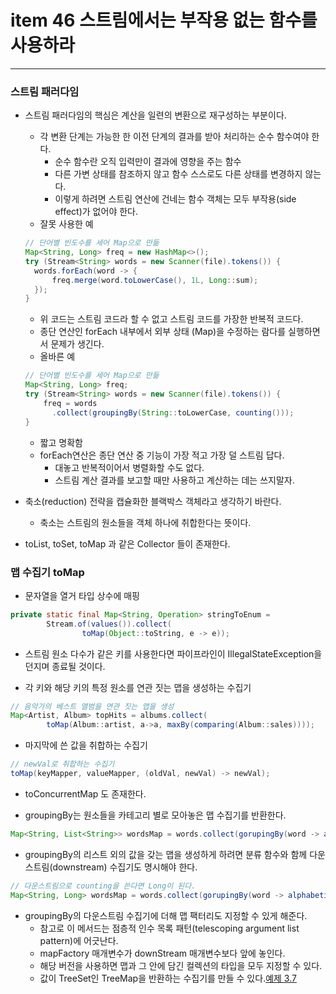 # item 46 스트림에서는 부작용 없는 함수를 사용하라

---

### 스트림 패러다임

- 스트림 패러다임의 핵심은 계산을 일련의 변환으로 재구성하는 부분이다.
  - 각 변환 단계는 가능한 한 이전 단계의 결과를 받아 처리하는 순수 함수여야 한다.
    - 순수 함수란 오직 입력만이 결과에 영향을 주는 함수
    - 다른 가변 상태를 참조하지 않고 함수 스스로도 다른 상태를 변경하지 않는다.
    - 이렇게 하려면 스트림 연산에 건네는 함수 객체는 모두 부작용(side effect)가 없어야 한다.
  - 잘못 사용한 예
  ```java
  // 단어별 빈도수를 세어 Map으로 만듦
  Map<String, Long> freq = new HashMap<>();
  try (Stream<String> words = new Scanner(file).tokens()) {
    words.forEach(word -> {
        freq.merge(word.toLowerCase(), 1L, Long::sum);
    });
  }
  ```
  - 위 코드는 스트림 코드라 할 수 없고 스트림 코드를 가장한 반복적 코드다.
  - 종단 연산인 forEach 내부에서 외부 상태 (Map)을 수정하는 람다를 실행하면서 문제가 생긴다.
  - 올바른 예
  ```java
  // 단어별 빈도수를 세어 Map으로 만듦
  Map<String, Long> freq;
  try (Stream<String> words = new Scanner(file).tokens()) {
      freq = words
        .collect(groupingBy(String::toLowerCase, counting()));
  }
  ```
  - 짧고 명확함
  - forEach연산은 종단 연산 중 기능이 가장 적고 가장 덜 스트림 답다.
    - 대놓고 반복적이어서 병렬화할 수도 없다.
    - 스트림 계산 결과를 보고할 때만 사용하고 계산하는 데는 쓰지말자.
    
- 축소(reduction) 전략을 캡슐화한 블랙박스 객체라고 생각하기 바란다.
  - 축소는 스트림의 원소들을 객체 하나에 취합한다는 뜻이다.
  
- toList, toSet, toMap 과 같은 Collector 들이 존재한다.

### 맵 수집기 toMap 

- 문자열을 열거 타입 상수에 매핑
```java
private static final Map<String, Operation> stringToEnum = 
        Stream.of(values()).collect(
                toMap(Object::toString, e -> e));
```
  - 스트림 원소 다수가 같은 키를 사용한다면 파이프라인이 IllegalStateException을 던지며 종료될 것이다.

- 각 키와 해당 키의 특정 원소를 연관 짓는 맵을 생성하는 수집기
```java
// 음악가의 베스트 앨범을 연관 짓는 맵을 생성
Map<Artist, Album> topHits = albums.collect(
        toMap(Album::artist, a->a, maxBy(comparing(Album::sales))));
```

- 마지막에 쓴 값을 취합하는 수집기
```java
// newVal로 취합하는 수집기
toMap(keyMapper, valueMapper, (oldVal, newVal) -> newVal);
```

- toConcurrentMap 도 존재한다.

- groupingBy는 원소들을 카테고리 별로 모아놓은 맵 수집기를 반환한다.
```java
Map<String, List<String>> wordsMap = words.collect(gorupingBy(word -> alphabetize(word)))
```

- groupingBy의 리스트 외의 값을 갖는 맵을 생성하게 하려면 분류 함수와 함께 다운스트림(downstream) 수집기도 명시해야 한다.
```java
// 다운스트림으로 counting을 쓴다면 Long이 된다.
Map<String, Long> wordsMap = words.collect(gorupingBy(word -> alphabetize(word), counting()))
```

- groupingBy의 다운스트림 수집기에 더해 맵 팩터리도 지정할 수 있게 해준다.
  - 참고로 이 메서드는 점층적 인수 목록 패턴(telescoping argument list pattern)에 어긋난다.
  - mapFactory 매개변수가 downStream 매개변수보다 앞에 놓인다.
  - 해당 버전을 사용하면 맵과 그 안에 담긴 컬렉션의 타입을 모두 지정할 수 있다. 
  - 값이 TreeSet인 TreeMap을 반환하는 수집기를 만들 수 있다.[예제 3.7](https://umanking.github.io/2021/07/31/java-stream-grouping-by-example/)
  
